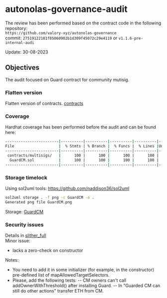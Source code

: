 # autonolas-governance-audit
The review has been performed based on the contract code in the following repository:<br>
`https://github.com/valory-xyz/autonolas-governance` <br>
commit: `27519122101f85060902b1d309f45072c29e4119` or `v1.1.6-pre-internal-audi` <br> 

Update: 30-08-2023  <br>

## Objectives
The audit focused on Guard contract for community mutisig. <BR>

### Flatten version
Flatten version of contracts. [contracts](https://github.com/valory-xyz/autonolas-governance/blob/main/audits/internal6/analysis/contracts)

### Coverage
Hardhat coverage has been performed before the audit and can be found here:
```sh
------------------------|----------|----------|----------|----------|----------------|
File                    |  % Stmts | % Branch |  % Funcs |  % Lines |Uncovered Lines |
------------------------|----------|----------|----------|----------|----------------
 contracts/multisigs/   |      100 |      100 |      100 |      100 |                |
  GuardCM.sol           |      100 |      100 |      100 |      100 |                |
------------------------|----------|----------|----------|----------|----------------|
```

### Storage timelock
Using sol2uml tools: https://github.com/naddison36/sol2uml <br>
```bash
sol2uml storage . -f png -c GuardCM -o .
Generated png file GuardCM.png
```
Storage: [GuardCM](https://github.com/valory-xyz/autonolas-governance/blob/main/audits/internal6/analysis/GuardCM.png)

### Security issues
Details in [slither_full](https://github.com/valory-xyz/autonolas-governance/blob/main/audits/internal6/analysis/slither_full.txt) <br>
Minor issue: <br>
- lacks a zero-check on constructor

Notes: <br>
- You need to add it in some initializer (for example, in the constructor) pre-defined list of mapAllowedTargetSelectors.
- Please, add the following tests: 
-- CM owners can't call addOwnerWithThreshold() after installing Guard.
-- In "Guarded CM can still do other actions" transfer ETH from CM.






 
